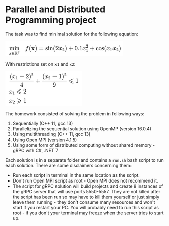 # Parallel and Distributed Programming project

The task was to find minimal solution for the following equation:

![](./images/equation.png)

With restrictions set on `x1` and `x2`:

![](./images/restrictions.png)

The homework consisted of solving the problem in following ways:
1. Sequentially (C++ 11, gcc 13)
2. Parallelizing the sequential solution using OpenMP (version 16.0.4)
3. Using multithreading (C++ 11, gcc 13)
4. Using Open MPI (version 4.1.5)
5. Using some form of distributed computing without shared memory - gRPC with C#, .NET 7

Each solution is in a separate folder and contains a `run.sh` bash script to run each solution. There are some disclaimers concerning them:: 
- Run each script in terminal in the same location as the script. 
- Don't run Open MPI script as root - Open MPI does not recommend it.
- The script for gRPC solution will build projects and create 8 instances of the gRPC server that will use ports 5550-5557. They are not killed after the script has been run so may have to kill them yourself or just simply leave them running - they don't consume many resources and won't start if you restart your PC. You will probably need to run this script as root - if you don't your terminal may freeze when the server tries to start up.